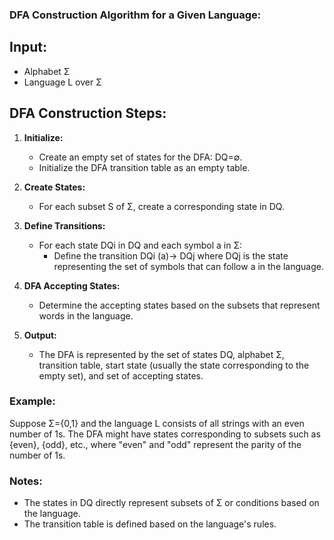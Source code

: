 ### DFA Construction Algorithm for a Given Language:

## **Input:**
   - Alphabet Σ
   - Language L over Σ

## **DFA Construction Steps**:

1. **Initialize:**
   - Create an empty set of states for the DFA: DQ=∅.
   - Initialize the DFA transition table as an empty table.

2. **Create States:**
   - For each subset S of Σ, create a corresponding state in DQ.

3. **Define Transitions:**
   - For each state DQi in DQ and each symbol a in Σ:
     - Define the transition DQi (a)-> DQj where DQj is the state representing the set of symbols that can follow a in the language.

4. **DFA Accepting States:**
   - Determine the accepting states based on the subsets that represent words in the language.

5. **Output:**
   - The DFA is represented by the set of states DQ, alphabet Σ, transition table, start state (usually the state corresponding to the empty set), and set of accepting states.

### Example:
Suppose Σ={0,1} and the language L consists of all strings with an even number of 1s. The DFA might have states corresponding to subsets such as {even}, {odd}, etc., where "even" and "odd" represent the parity of the number of 1s.

### Notes:
- The states in DQ directly represent subsets of Σ or conditions based on the language.
- The transition table is defined based on the language's rules.
